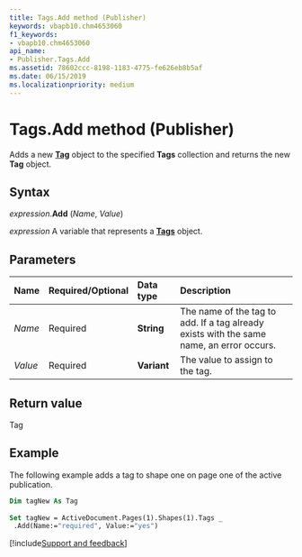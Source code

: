 ```yaml
---
title: Tags.Add method (Publisher)
keywords: vbapb10.chm4653060
f1_keywords:
- vbapb10.chm4653060
api_name:
- Publisher.Tags.Add
ms.assetid: 78602ccc-8198-1183-4775-fe626eb8b5af
ms.date: 06/15/2019
ms.localizationpriority: medium
---
```



# Tags.Add method (Publisher)

Adds a new **[Tag](Publisher.Tag.md)** object to the specified **Tags** collection and returns the new **Tag** object.


## Syntax

_expression_.**Add** (_Name_, _Value_)

_expression_ A variable that represents a **[Tags](Publisher.Tags.md)** object.


## Parameters

|Name|Required/Optional|Data type|Description|
|:-----|:-----|:-----|:-----|
|_Name_|Required| **String**|The name of the tag to add. If a tag already exists with the same name, an error occurs.|
|_Value_|Required| **Variant**|The value to assign to the tag.|

## Return value

Tag


## Example

The following example adds a tag to shape one on page one of the active publication.

```vb
Dim tagNew As Tag 
 
Set tagNew = ActiveDocument.Pages(1).Shapes(1).Tags _ 
 .Add(Name:="required", Value:="yes")
```

[!include[Support and feedback](~/includes/feedback-boilerplate.md)]